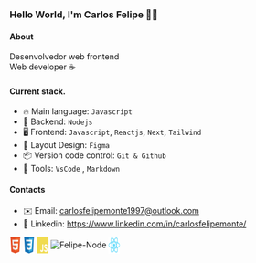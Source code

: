 
### Hello World, I'm Carlos Felipe 🧑‍💻

#### About
Desenvolvedor web frontend<br>
Web developer ☕ 

#### Current stack.
- 🔥 Main language: `Javascript`
- 📡 Backend: `Nodejs`
- 🖥️ Frontend: `Javascript`, `Reactjs`, `Next`, `Tailwind`
- 🎨 Layout Design: `Figma`
- 📦️ Version code control: `Git & Github`
- 🔨 Tools: `VsCode` , `Markdown`

#### Contacts
- ✉️ Email: carlosfelipemonte1997@outlook.com 
- 👤 Linkedin: https://www.linkedin.com/in/carlosfelipemonte/

<div>
  <img align="center" alt="Felipe-HTML" height="30" width="20" src="https://raw.githubusercontent.com/devicons/devicon/master/icons/html5/html5-original.svg">
  <img align="center" alt="Felipe-CSS" height="30" width="20" src="https://raw.githubusercontent.com/devicons/devicon/master/icons/css3/css3-original.svg">
  <img align="center" alt="Felipe-Js" height="30" width="20" src="https://raw.githubusercontent.com/devicons/devicon/master/icons/javascript/javascript-plain.svg">
  <img align="center" alt="Felipe-Node" height="30" width="20" src="https://www.vectorlogo.zone/logos/nodejs/nodejs-icon.svg">
  <img align="center" alt="Felipe-react" height="30" width="20" src="https://raw.githubusercontent.com/devicons/devicon/master/icons/react/react-original.svg">
</div>


  

